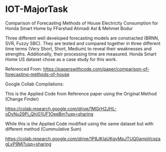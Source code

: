 # IOT-MajorTask
Comparison of Forecasting Methods of House Electricity Consumption for Honda Smart Home by  FFarshad Ahmadi Asl & Mehmet Bodur

Three different well developed forecasting models are constracted (BRNN, SVR, Fuzzy SBC). They are tested and compared together in three different time terms (Very Short, Short, Medium) to reveal their weaknesses and strengths. Additionally, their processing time are measured. Honda Smart Home US dataset chose as a case study for this work.


Referenced From:
https://paperswithcode.com/paper/comparison-of-forecasting-methods-of-house


Google Collab Compilations:

This is the Applied Code from Reference paper using the Original Method (Change Finder)

https://colab.research.google.com/drive/1MGrH2JHL-oDvNu29Pi_QhiG1UF1OeeBm?usp=sharing 

While this is the Applied Code modified using the same dataset but with different method (Cummulative Sum)

https://colab.research.google.com/drive/1P8JKIaUKgvMpJTUQ0ampVcqzagLvP9Mj?usp=sharing
